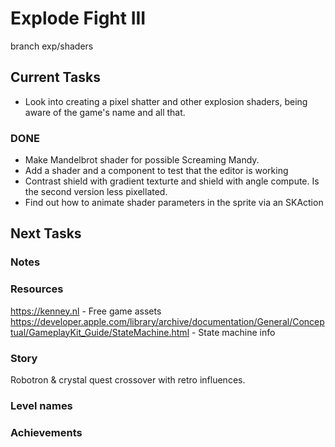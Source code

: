 # Explode Fight III
branch exp/shaders

## Current Tasks
- Look into creating a pixel shatter and other explosion shaders, being aware of the game's name and all that.

### DONE
- Make Mandelbrot shader for possible Screaming Mandy.
- Add a shader and a component to test that the editor is working
- Contrast shield with gradient texturte and shield with angle compute. Is the second version less pixellated.
- Find out how to animate shader parameters in the sprite via an SKAction

## Next Tasks

### Notes

### Resources
https://kenney.nl - Free game assets  
https://developer.apple.com/library/archive/documentation/General/Conceptual/GameplayKit_Guide/StateMachine.html - State machine info  

### Story
Robotron & crystal quest crossover with retro influences.

### Level names

### Achievements
